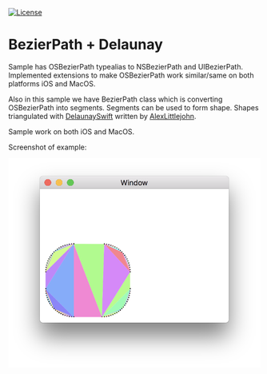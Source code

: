 [![License](http://img.shields.io/:license-mit-blue.svg)](http://doge.mit-license.org)

# BezierPath + Delaunay

 Sample has OSBezierPath typealias to NSBezierPath and UIBezierPath. 
 Implemented extensions to make OSBezierPath work similar/same on both platforms iOS and MacOS.
 
 Also in this sample we have BezierPath class which is converting OSBezierPath into segments.
 Segments can be used to form shape. 
 Shapes triangulated with [DelaunaySwift](https://github.com/sakrist/DelaunaySwift) written by [AlexLittlejohn](https://github.com/AlexLittlejohn).

Sample work on both iOS and MacOS.

Screenshot of example:

![BezierPath Example](Screenshot.png)




